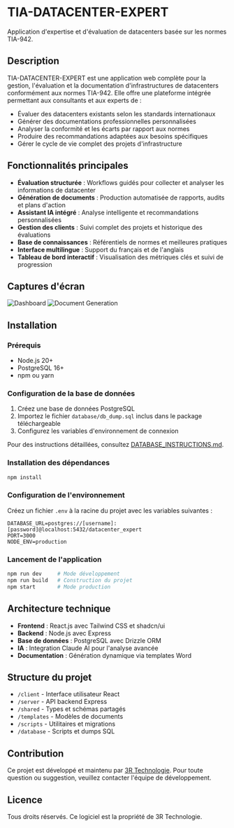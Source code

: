 # TIA-DATACENTER-EXPERT

Application d'expertise et d'évaluation de datacenters basée sur les normes TIA-942.

## Description

TIA-DATACENTER-EXPERT est une application web complète pour la gestion, l'évaluation et la documentation d'infrastructures de datacenters conformément aux normes TIA-942. Elle offre une plateforme intégrée permettant aux consultants et aux experts de :

- Évaluer des datacenters existants selon les standards internationaux
- Générer des documentations professionnelles personnalisées
- Analyser la conformité et les écarts par rapport aux normes
- Produire des recommandations adaptées aux besoins spécifiques
- Gérer le cycle de vie complet des projets d'infrastructure

## Fonctionnalités principales

- **Évaluation structurée** : Workflows guidés pour collecter et analyser les informations de datacenter
- **Génération de documents** : Production automatisée de rapports, audits et plans d'action
- **Assistant IA intégré** : Analyse intelligente et recommandations personnalisées
- **Gestion des clients** : Suivi complet des projets et historique des évaluations
- **Base de connaissances** : Référentiels de normes et meilleures pratiques
- **Interface multilingue** : Support du français et de l'anglais
- **Tableau de bord interactif** : Visualisation des métriques clés et suivi de progression

## Captures d'écran

![Dashboard](https://github.com/Wilfried2905/TIA-DATACENTER-EXPERT/raw/main/screenshots/dashboard.png)
![Document Generation](https://github.com/Wilfried2905/TIA-DATACENTER-EXPERT/raw/main/screenshots/document_generation.png)

## Installation

### Prérequis

- Node.js 20+
- PostgreSQL 16+
- npm ou yarn

### Configuration de la base de données

1. Créez une base de données PostgreSQL
2. Importez le fichier `database/db_dump.sql` inclus dans le package téléchargeable
3. Configurez les variables d'environnement de connexion

Pour des instructions détaillées, consultez [DATABASE_INSTRUCTIONS.md](DATABASE_INSTRUCTIONS.md).

### Installation des dépendances

```bash
npm install
```

### Configuration de l'environnement

Créez un fichier `.env` à la racine du projet avec les variables suivantes :

```
DATABASE_URL=postgres://[username]:[password]@localhost:5432/datacenter_expert
PORT=3000
NODE_ENV=production
```

### Lancement de l'application

```bash
npm run dev     # Mode développement
npm run build   # Construction du projet
npm start       # Mode production
```

## Architecture technique

- **Frontend** : React.js avec Tailwind CSS et shadcn/ui
- **Backend** : Node.js avec Express
- **Base de données** : PostgreSQL avec Drizzle ORM
- **IA** : Integration Claude AI pour l'analyse avancée
- **Documentation** : Génération dynamique via templates Word

## Structure du projet

- `/client` - Interface utilisateur React
- `/server` - API backend Express
- `/shared` - Types et schémas partagés
- `/templates` - Modèles de documents
- `/scripts` - Utilitaires et migrations
- `/database` - Scripts et dumps SQL

## Contribution

Ce projet est développé et maintenu par [3R Technologie](https://www.3rtechnologie.com). Pour toute question ou suggestion, veuillez contacter l'équipe de développement.

## Licence

Tous droits réservés. Ce logiciel est la propriété de 3R Technologie.